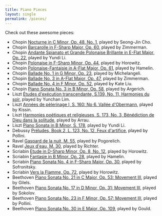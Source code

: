 ```yaml
---
title: Piano Pieces
layout: single
permalink: /pieces/
---
```


Check out these awesome pieces:

- Chopin [Nocturne in C Minor, Op. 48, No. 1](https://www.youtube.com/watch?v=tSAwZP8e-zQ), played by Seong-Jin Cho.
- Chopin [Barcarolle in F-Sharp Major, Op. 60](https://www.youtube.com/watch?v=h19WVxSpask), played by Zimmerman.
- Chopin [Andante Spianato et Grande Polonaise Brillante in E-Flat Major, Op. 22](https://www.youtube.com/watch?v=6N8VBYNF2LA), played by Yundi Li.
- Chopin [Polonaise in F-Sharp Minor, Op. 44](https://www.youtube.com/watch?v=Lq-ScKoB_BY), played by Horowitz.
- Chopin [Polonaise-Fantaisie in A-Flat Major, Op. 61](https://www.youtube.com/watch?v=DbrrSfy1ADA), played by Hamelin.
- Chopin [Ballade No. 1 in G Minor, Op. 23](https://www.youtube.com/watch?v=X45xLfQGXaA), played by Michelangeli.
- Chopin [Ballade No. 3 in A-Flat Major, Op. 47](https://www.youtube.com/watch?v=BkPLDoZXlHQ), played by Zimmerman.
- Chopin [Ballade No. 4 in F Minor, Op. 52](https://www.youtube.com/watch?v=UMSwmDK-sTM), played by Kate Liu.
- Chopin [Piano Sonata No. 3 in B Minor, Op. 58](https://www.youtube.com/watch?v=2wPOUbjb8nw&t=116s), played by Argerich.
- Liszt [Études d'exécution transcendante, S.139, No. 11, Harmonies du soir](https://www.youtube.com/watch?v=Hr2C6nc4iiM), played by Yunchan Lim.
- Liszt [Années de pèlerinage I, S. 160: No 6. Vallée d'Obermann](https://www.youtube.com/watch?v=AbnPiQ-VaBc), played by Kissin.
- Liszt [Harmonies poétiques et religieuses, S. 173, No. 3, Bénédiction de Dieu dans la solitude](https://www.youtube.com/watch?v=Irriduu-8tc), played by Arrau.
- Liszt [Piano Sonata in B Minor, S. 178](https://www.youtube.com/watch?v=68EMzR3Ct78), played by Yundi Li.
- Debussy [Préludes, Book 2, L. 123, No. 12, Feux d'artifice](https://www.youtube.com/watch?v=jRQW_kajq54), played by Pollini.
- Ravel [Gaspard de la nuit, M. 55](https://www.youtube.com/watch?v=VPV7rnhry8A), played by Pogorelich.
- Ravel [Jeux d'eau, M. 30](https://www.youtube.com/watch?v=K6XI7sIz7CU), played by Richter.
- Scriabin [Etude in D-Sharp Minor, Op. 8, No. 12](https://www.youtube.com/watch?v=7ClDFmFmr0k), played by Horowitz.
- Scriabin [Fantasie in B Minor, Op. 28](https://www.youtube.com/watch?v=sXjkxsj3cck), played by Hamelin.
- Scriabin [Piano Sonata No. 4 in F-Sharp Major, Op. 30](https://www.youtube.com/watch?v=VUHYspRcaJc), played by Sofronitsky.
- Scriabin [Vers la Flamme, Op. 72](https://www.youtube.com/watch?v=MueioLajS2E), played by Horowitz.
- Beethoven [Piano Sonata No. 21 in C Major, Op. 53: Movement III](https://www.youtube.com/watch?v=kbC9SbSt4TU), played by Gilels.
- Beethoven [Piano Sonata No. 17 in D Minor, Op. 31: Movement III](https://www.youtube.com/watch?v=ncWiY0eSZyA), played by Sokolov.
- Beethoven [Piano Sonata No. 23 in F Minor, Op. 57: Movement III](https://www.youtube.com/watch?v=1yCiFZvjfuU), played by Pollini.
- Beethoven [Piano Sonata No. 30 in E Major, Op. 109](https://www.youtube.com/watch?v=tuNkBd_LL1s), played by Gould.

<!-- 
- Chopin [Nocturne in C Minor, Op. 48, No. 1](https://www.youtube.com/watch?v=h_vZtpjNKVE), played by Rubinstein. 
- Chopin [Polonaise-Fantaisie in A-Flat Major, Op. 61](https://www.youtube.com/watch?v=7_AqTY0jkCM), played by Rubinstein.
- Chopin [Ballade No. 3 in A-Flat Major, Op. 47](https://www.youtube.com/watch?v=zl-HM_38YYg), played by Rachmaninoff.
- Chopin [Ballade No. 4 in F Minor, Op. 52](https://www.youtube.com/watch?v=pe-GrRQz8pk), played by Zimmerman.
- Liszt [Études d'exécution transcendante, S.139, No. 11, Harmonies du soir](https://www.youtube.com/watch?v=JOZSUdhrQo0), played by Berezovsky.
- Liszt [Années de pèlerinage I, S. 160: No 6. Vallée d'Obermann](https://www.youtube.com/watch?v=BZ2AqIzHSQw), played by Arrau.
- Liszt [Piano Sonata in B Minor, S. 178](https://www.youtube.com/watch?v=JL_efKcbR2A), played by Horowitz.
- Liszt [Mephisto Waltz No. 1, S. 514](https://www.youtube.com/watch?v=JPE83YfNcZY), played by Horowitz.
- Debussy [Préludes, Book 2, L. 123, No. 12, Feux d'artifice](https://www.youtube.com/watch?v=bLyLu-z1wIQ), played by Zimmerman.
- Ravel [Gaspard de la nuit, M. 55](https://www.youtube.com/watch?v=hTxX2WYYblo&t=858s), played by Michelangeli.
- Scriabin [Fantasie in B Minor, Op. 28](https://www.youtube.com/watch?v=Mvc2K_5JWho), played by Sofronitsky.
- Scriabin [Vers la Flamme, Op. 72](https://www.youtube.com/watch?v=nl7PoEUjv7I), played by Horowitz.
-->
